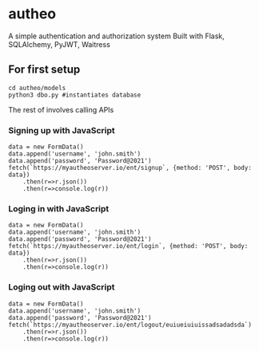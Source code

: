 # autheo
A simple authentication and authorization system
Built with Flask, SQLAlchemy, PyJWT, Waitress

## For first setup
```{python}
cd autheo/models
python3 dbo.py #instantiates database

```

The rest of involves calling APIs

### Signing up with JavaScript

```{javascript}
data = new FormData()
data.append('username', 'john.smith')
data.append('password', 'Password@2021')
fetch(`https://myautheoserver.io/ent/signup`, {method: 'POST', body: data})
	.then(r=>r.json())
	.then(r=>console.log(r))

```

### Loging in with JavaScript

```{javascript}
data = new FormData()
data.append('username', 'john.smith')
data.append('password', 'Password@2021')
fetch(`https://myautheoserver.io/ent/login`, {method: 'POST', body: data})
	.then(r=>r.json())
	.then(r=>console.log(r))

```

### Loging out with JavaScript

```{javascript}
data = new FormData()
data.append('username', 'john.smith')
data.append('password', 'Password@2021')
fetch(`https://myautheoserver.io/ent/logout/euiueiuiuissadsadadsda`) 
	.then(r=>r.json())
	.then(r=>console.log(r))

```
